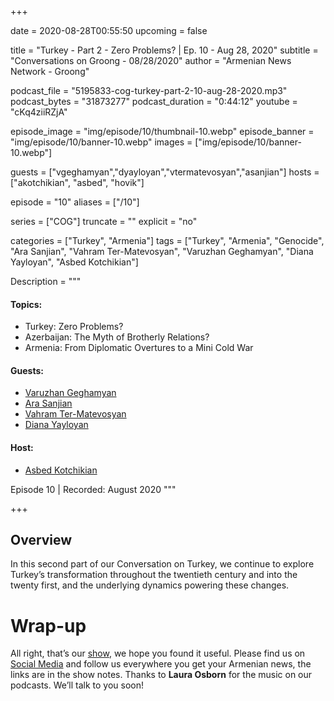 +++

date = 2020-08-28T00:55:50
upcoming = false

title = "Turkey - Part 2 - Zero Problems? | Ep. 10 - Aug 28, 2020"
subtitle = "Conversations on Groong - 08/28/2020"
author = "Armenian News Network - Groong"


podcast_file = "5195833-cog-turkey-part-2-10-aug-28-2020.mp3"
podcast_bytes = "31873277"
podcast_duration = "0:44:12"
youtube = "cKq4ziiRZjA"

episode_image = "img/episode/10/thumbnail-10.webp"
episode_banner = "img/episode/10/banner-10.webp"
images = ["img/episode/10/banner-10.webp"]

guests = ["vgeghamyan","dyayloyan","vtermatevosyan","asanjian"]
hosts = ["akotchikian", "asbed", "hovik"]

episode = "10"
aliases = ["/10"]

series = ["COG"]
truncate = ""
explicit = "no"

categories = ["Turkey", "Armenia"]
tags = ["Turkey", "Armenia", "Genocide", "Ara Sanjian", "Vahram Ter-Matevosyan", "Varuzhan Geghamyan", "Diana Yayloyan", "Asbed Kotchikian"]


Description = """

#### Topics:
* Turkey: Zero Problems?
* Azerbaijan: The Myth of Brotherly Relations?
* Armenia: From Diplomatic Overtures to a Mini Cold War

#### Guests:
* [Varuzhan Geghamyan](/guest/vgeghamyan)
* [Ara Sanjian](/guest/asanjian)
* [Vahram Ter-Matevosyan](/guest/asanjian)
* [Diana Yayloyan](/guest/dyayloyan)


#### Host:
* [Asbed Kotchikian](/guest/akotchikian)


Episode 10 | Recorded: August 2020
"""

+++

## Overview

In this second part of our Conversation on Turkey, we continue to explore Turkey’s transformation throughout the twentieth century and into the twenty first, and the underlying dynamics powering these changes.


# Wrap-up

All right, that’s our [show](https://podcasts.groong.org/), we hope you found it useful. Please find us on [Social Media](https://lintr.ee/groong) and follow us everywhere you get your Armenian news, the links are in the show notes. Thanks to **Laura Osborn** for the music on our podcasts. We’ll talk to you soon!
